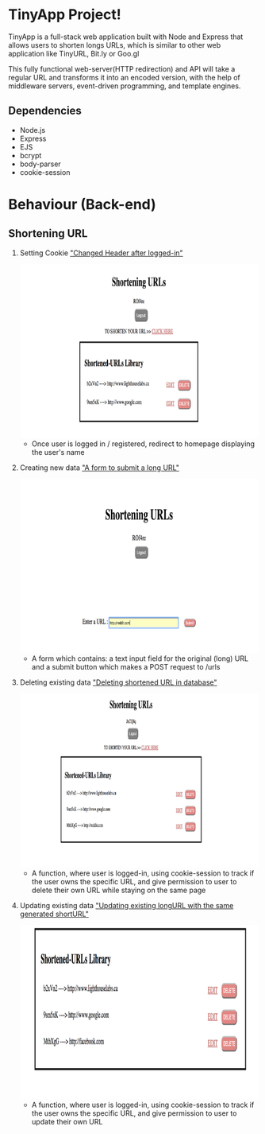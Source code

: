 # TinyApp Project!

  TinyApp is a full-stack web application built with Node and Express that allows users to shorten longs
  URLs, which is similar to other web application like TinyURL, Bit.ly or Goo.gl

  This fully functional web-server(HTTP redirection) and API  will take a regular URL and transforms it into an encoded version, with the help of middleware servers, event-driven programming, and template engines.

## Dependencies

  - Node.js
  - Express
  - EJS
  - bcrypt
  - body-parser
  - cookie-session

# Behaviour (Back-end)

  ## Shortening URL

  1. Setting Cookie ["Changed Header after logged-in"](https://github.com/alynnlp/Project-2/blob/master/docs/signedin.png?raw=true)

        <img src="./docs/signedin.png" alt="signedin" width="1000" height="350">

      - Once user is logged in / registered, redirect to homepage displaying the user's name   

  2. Creating new data ["A form to submit a long URL"](https://github.com/alynnlp/Project-2/blob/master/docs/generating.png?raw=true)

      <img src="./docs/generating.png" alt="generatingurl" width="1000" height="350">

      - A form which contains: a text input field for the original (long) URL and a submit button which makes a POST request to /urls

  3. Deleting existing data ["Deleting shortened URL in database"](https://github.com/alynnlp/Project-2/blob/master/docs/shorturl.png?raw=true)

      <img src="./docs/shorturl.png" alt="uploaded" width="1000" height="350">

      - A function, where user is logged-in, using cookie-session to track if the user owns the specific URL, and give permission to user to delete their own URL while staying on the same page

  4. Updating existing data ["Updating existing longURL with the same generated shortURL"](https://github.com/alynnlp/Project-2/blob/master/docs/changedurl.png?raw=true)

      <img src="./docs/changedurl.png" alt="linkchanged" width="1000" height="350">

      - A function, where user is logged-in, using cookie-session to track if the user owns the specific URL, and give permission to user to update their own URL
